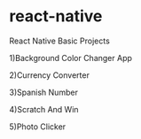 # react-native
React Native Basic Projects

1)Background Color Changer App

2)Currency Converter

3)Spanish Number

4)Scratch And Win

5)Photo Clicker
